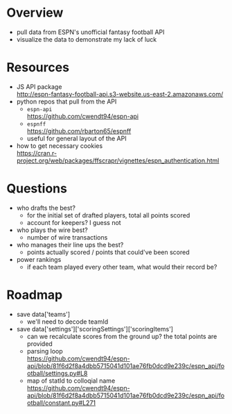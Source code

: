 # Overview
* pull data from ESPN's unofficial fantasy football API
* visualize the data to demonstrate my lack of luck

# Resources
* JS API package<br>http://espn-fantasy-football-api.s3-website.us-east-2.amazonaws.com/
* python repos that pull from the API
    * `espn-api`<br>https://github.com/cwendt94/espn-api
    * `espnff`<br>https://github.com/rbarton65/espnff
    * useful for general layout of the API
* how to get necessary cookies<br>https://cran.r-project.org/web/packages/ffscrapr/vignettes/espn_authentication.html

# Questions
* who drafts the best?
    * for the initial set of drafted players, total all points scored
    * account for keepers? I guess not
* who plays the wire best?
    * number of wire transactions
* who manages their line ups the best?
    * points actually scored / points that could've been scored
* power rankings
    * if each team played every other team, what would their record be?

# Roadmap
* save data['teams']
    * we'll need to decode teamId
* save data['settings']['scoringSettings']['scoringItems']
    * can we recalculate scores from the ground up? the total points are provided
    * parsing loop<br>https://github.com/cwendt94/espn-api/blob/81f6d2f8a4dbb5715041d101ae76fb0dcd9e239c/espn_api/football/settings.py#L8
    * map of statId to colloqial name<br>https://github.com/cwendt94/espn-api/blob/81f6d2f8a4dbb5715041d101ae76fb0dcd9e239c/espn_api/football/constant.py#L271
